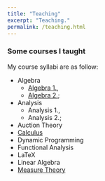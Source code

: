 ```yaml
---
title: "Teaching"
excerpt: "Teaching."
permalink: /teaching.html
---
```

### Some courses I taught
My course syllabi are as follow:
- Algebra
  - [Algebra 1.](/algebra-1),
  - [Algebra 2.](/algebra-2);
- Analysis
  - Analysis 1.,
  - Analysis 2.;
- Auction Theory
- [Calculus](/calculus)
- Dynamic Programming
- Functional Analysis
- LaTeX
- Linear Algebra
- [Measure Theory](/mertekelmelet)
